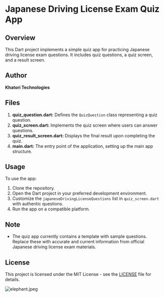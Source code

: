 # Japanese Driving License Exam Quiz App

## Overview

This Dart project implements a simple quiz app for practicing Japanese driving license exam questions. It includes quiz questions, a quiz screen, and a result screen.

## Author

**Khatori Technologies**

## Files

1. **quiz_question.dart:** Defines the `QuizQuestion` class representing a quiz question.
2. **quiz_screen.dart:** Implements the quiz screen where users can answer questions.
3. **quiz_result_screen.dart:** Displays the final result upon completing the quiz.
4. **main.dart:** The entry point of the application, setting up the main app structure.

## Usage

To use the app:

1. Clone the repository.
2. Open the Dart project in your preferred development environment.
3. Customize the `japaneseDrivingLicenseQuestions` list in `quiz_screen.dart` with authentic questions.
4. Run the app on a compatible platform.

## Note

- The quiz app currently contains a template with sample questions. Replace these with accurate and current information from official Japanese driving license exam materials.

## License

This project is licensed under the MIT License - see the [LICENSE](LICENSE) file for details.


![elephant.jpeg](assets%2Felephant.jpeg)
